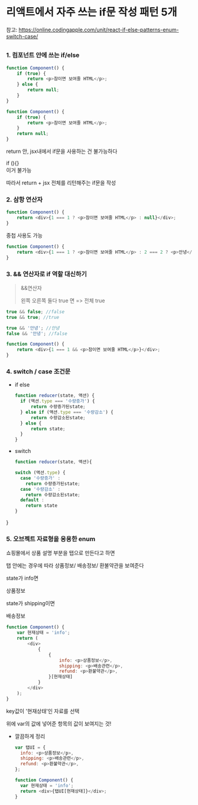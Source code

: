 # 리액트에서 자주 쓰는 if문 작성 패턴 5개

참고: https://online.codingapple.com/unit/react-if-else-patterns-enum-switch-case/

##

### 1. 컴포넌트 안에 쓰는 if/else

```js
function Component() {
	if (true) {
		return <p>참이면 보여줄 HTML</p>;
	} else {
		return null;
	}
}
```

```js
function Component() {
	if (true) {
		return <p>참이면 보여줄 HTML</p>;
	}
	return null;
}
```

return 안, jsx내에서 if문을 사용하는 건 불가능하다

<div> if (){} </div> 이거 불가능

따라서 return + jsx 전체를 리턴해주는 if문을 작성

### 2. 삼항 연산자

```js
function Component() {
	return <div>{1 === 1 ? <p>참이면 보여줄 HTML</p> : null}</div>;
}
```

중첩 사용도 가능

```js
function Component() {
	return <div>{1 === 1 ? <p>참이면 보여줄 HTML</p> : 2 === 2 ? <p>안녕</p> : <p>반갑</p>}</div>;
}
```

### 3. && 연산자로 if 역할 대신하기

> &&연산자
>
> 왼쪽 오른쪽 둘다 true 면 => 전체 true

```js
true && false; //false
true && true; //true
```

```js
true && '안녕'; //안녕
false && '안녕'; //false
```

```js
function Component() {
	return <div>{1 === 1 && <p>참이면 보여줄 HTML</p>}</div>;
}
```

### 4. switch / case 조건문

- if else

  ```js
  function reducer(state, 액션) {
  	if (액션.type === '수량증가') {
  		return 수량증가된state;
  	} else if (액션.type === '수량감소') {
  		return 수량감소된state;
  	} else {
  		return state;
  	}
  }
  ```

- switch

  ```js
  function reducer(state, 액션){

  switch (액션.type) {
    case '수량증가' :
      return 수량증가된state;
    case '수량감소' :
      return 수량감소된state;
    default :
      return state
  }
  ```

}

### 5. 오브젝트 자료형을 응용한 enum

쇼핑몰에서 상품 설명 부분을 탭으로 만든다고 하면

탭 안에는 경우에 따라 상품정보/ 배송정보/ 환불약관을 보여준다

state가 info면 <p>상품정보</p>

state가 shipping이면 <p>배송정보</p>

```js
function Component() {
	var 현재상태 = 'info';
	return (
		<div>
			{
				{
					info: <p>상품정보</p>,
					shipping: <p>배송관련</p>,
					refund: <p>환불약관</p>,
				}[현재상태]
			}
		</div>
	);
}
```

key값이 '현재상태'인 자료를 선택

위에 var의 값에 넣어준 항목의 값이 보여지는 것!

- 깔끔하게 정리

  ```js
  var 탭UI = {
  	info: <p>상품정보</p>,
  	shipping: <p>배송관련</p>,
  	refund: <p>환불약관</p>,
  };

  function Component() {
  	var 현재상태 = 'info';
  	return <div>{탭UI[현재상태]}</div>;
  }
  ```
